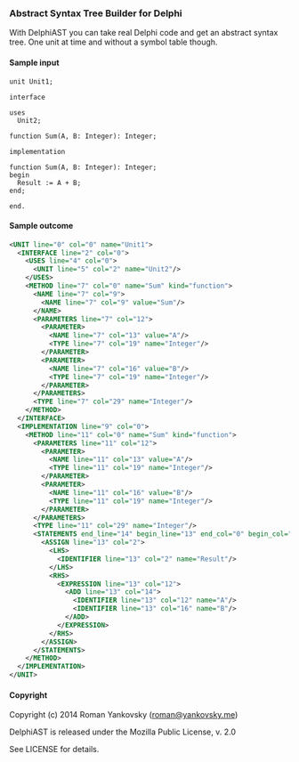 ### Abstract Syntax Tree Builder for Delphi
With DelphiAST you can take real Delphi code and get an abstract syntax tree. One unit at time and without a symbol table though. 

#### Sample input
```delphi
unit Unit1;

interface

uses
  Unit2;

function Sum(A, B: Integer): Integer;

implementation

function Sum(A, B: Integer): Integer;
begin
  Result := A + B;
end;

end.
```

#### Sample outcome
```xml
<UNIT line="0" col="0" name="Unit1">
  <INTERFACE line="2" col="0">
    <USES line="4" col="0">
      <UNIT line="5" col="2" name="Unit2"/>
    </USES>
    <METHOD line="7" col="0" name="Sum" kind="function">
      <NAME line="7" col="9">
        <NAME line="7" col="9" value="Sum"/>
      </NAME>
      <PARAMETERS line="7" col="12">
        <PARAMETER>
          <NAME line="7" col="13" value="A"/>
          <TYPE line="7" col="19" name="Integer"/>
        </PARAMETER>
        <PARAMETER>
          <NAME line="7" col="16" value="B"/>
          <TYPE line="7" col="19" name="Integer"/>
        </PARAMETER>
      </PARAMETERS>
      <TYPE line="7" col="29" name="Integer"/>
    </METHOD>
  </INTERFACE>
  <IMPLEMENTATION line="9" col="0">
    <METHOD line="11" col="0" name="Sum" kind="function">
      <PARAMETERS line="11" col="12">
        <PARAMETER>
          <NAME line="11" col="13" value="A"/>
          <TYPE line="11" col="19" name="Integer"/>
        </PARAMETER>
        <PARAMETER>
          <NAME line="11" col="16" value="B"/>
          <TYPE line="11" col="19" name="Integer"/>
        </PARAMETER>
      </PARAMETERS>
      <TYPE line="11" col="29" name="Integer"/>
      <STATEMENTS end_line="14" begin_line="13" end_col="0" begin_col="2">
        <ASSIGN line="13" col="2">
          <LHS>
            <IDENTIFIER line="13" col="2" name="Result"/>
          </LHS>
          <RHS>
            <EXPRESSION line="13" col="12">
              <ADD line="13" col="14">
                <IDENTIFIER line="13" col="12" name="A"/>
                <IDENTIFIER line="13" col="16" name="B"/>
              </ADD>
            </EXPRESSION>
          </RHS>
        </ASSIGN>
      </STATEMENTS>
    </METHOD>
  </IMPLEMENTATION>
</UNIT>
```

#### Copyright
Copyright (c) 2014 Roman Yankovsky (roman@yankovsky.me)

DelphiAST is released under the Mozilla Public License, v. 2.0

See LICENSE for details.
